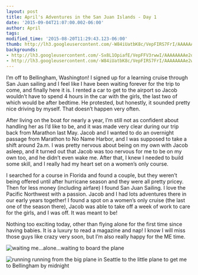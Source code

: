 ```yaml
---
layout: post
title: April's Adventures in the San Juan Islands - Day 1
date: '2015-09-04T21:07:00.002-06:00'
author: April
tags:
modified_time: '2015-08-20T11:29:43.123-06:00'
thumb: http://lh3.googleusercontent.com/-W84iUatbK8c/VepFIRS7FrI/AAAAAAAAe2w/w6U1qJozW4g/s640/blogger-image-1499079379.jpg
backgrounds:
- http://lh3.googleusercontent.com/-Sx8L1OpiafE/VepFFV3rwwI/AAAAAAAAe2o/AKRtRH2Ogjw/s640/blogger-image-1252839749.jpg
- http://lh3.googleusercontent.com/-W84iUatbK8c/VepFIRS7FrI/AAAAAAAAe2w/w6U1qJozW4g/s640/blogger-image-1499079379.jpg
---
```


I’m off to Bellingham, Washington! I signed up for a learning cruise through San Juan sailing and I feel like I have been waiting forever for the trip to come, and finally here it is. I rented a car to get to the airport so Jacob wouldn’t have to spend 4 hours in the car with the girls, the last two of which would be after bedtime. He protested, but honestly, it sounded pretty nice driving by myself. That doesn’t happen very often. 

After living on the boat for nearly a year, I’m still not as confident about handling her as I’d like to be, and it was made very clear during our trip back from Marathon last May. Jacob and I wanted to do an overnight passage from Marathon to No Name Harbor, and I was supposed to take a shift around 2a.m. I was pretty nervous about being on my own with Jacob asleep, and it turned out that Jacob was too nervous for me to be on my own too, and he didn’t even wake me. After that, I knew I needed to build some skill, and I really had my heart set on a women’s only course. 

I searched for a course in Florida and found a couple, but they weren’t being offered until after hurricane season and they were all pretty pricey. Then for less money (including airfare) I found San Juan Sailing. I love the Pacific Northwest with a passion. Jacob and I had lots adventures there in our early years together!  I found a spot on a women’s only cruise (the last one of the season there), Jacob was able to take off a week of work to care for the girls, and I was off. It was meant to be!

Nothing too exciting today, other than flying alone for the first time since having babies. It is a luxury to read a magazine and nap! I know I will miss those guys like crazy very soon, but I’m also really happy for the ME time.

![waiting](http://lh3.googleusercontent.com/-Sx8L1OpiafE/VepFFV3rwwI/AAAAAAAAe2o/AKRtRH2Ogjw/s640/blogger-image-1252839749.jpg "me...alone...waiting to board the plane")
me...alone...waiting to board the plane

![running](http://lh3.googleusercontent.com/-W84iUatbK8c/VepFIRS7FrI/AAAAAAAAe2w/w6U1qJozW4g/s640/blogger-image-1499079379.jpg "running from the big plane in Seattle to the little plane to get me to Bellingham by midnight")
running from the big plane in Seattle to the little plane to get me to Bellingham by midnight
